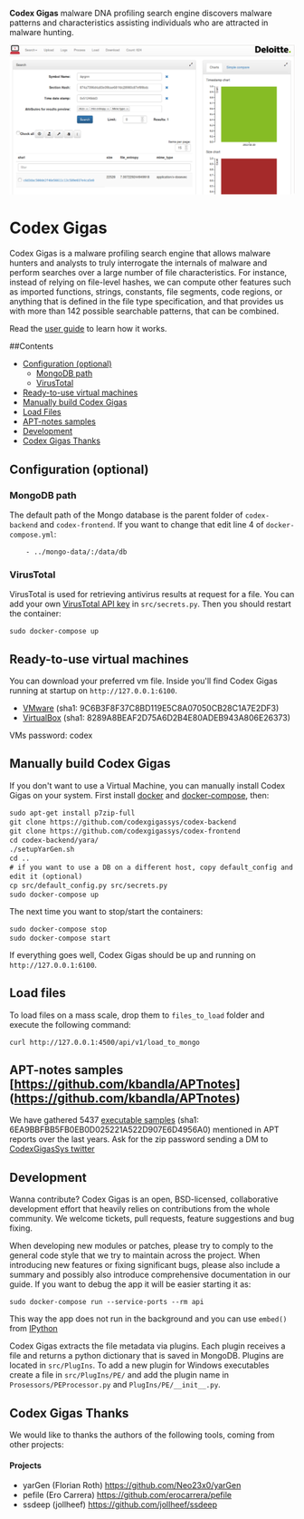 **Codex Gigas** malware DNA profiling search engine discovers malware patterns and characteristics assisting individuals who are attracted in malware hunting.

![img](doc/47-preview.png?raw=true) 

# Codex Gigas
Codex Gigas is a malware profiling search engine that allows malware hunters and analysts to truly interrogate the internals of malware and perform searches over a large number of file characteristics. For instance, instead of relying on file-level hashes, we can compute other features such as imported functions, strings, constants, file segments, code regions, or anything that is defined in the file type specification, and that provides us with more than 142 possible searchable patterns, that can be combined.

Read the [user guide](doc/user-guide.md) to learn how it works.

##Contents
* [Configuration (optional)](#configuration-optional)
    * [MongoDB path](#mongodb-path)
    * [VirusTotal](#virustotal)
* [Ready-to-use virtual machines](#ready-to-use-virtual-machines)
* [Manually build Codex Gigas](#manually-build-codex-gigas)
* [Load Files](#load-files)
* [APT-notes samples](#apt-notes-samples)
* [Development](#development)
* [Codex Gigas Thanks](#codex-gigas-thanks)


## Configuration (optional)
### MongoDB path
The default path of the Mongo database is the parent folder of ```codex-backend``` and ```codex-frontend```. If you want to change that edit line 4 of ```docker-compose.yml```:
```
    - ../mongo-data/:/data/db
```

### VirusTotal
VirusTotal is used for retrieving antivirus results at request for a file. You can add your own [VirusTotal API key](https://www.virustotal.com/es-ar/documentation/public-api/) in ```src/secrets.py```. Then you should restart the container:
```
sudo docker-compose up
```

## Ready-to-use virtual machines
You can download your preferred vm file. Inside you'll find Codex Gigas running at startup on ```http://127.0.0.1:6100```.
* [VMware](https://www.dropbox.com/s/9qn13x9d8eegpgr/codex_vmware.zip?dl=0) (sha1: 9C6B3F8F37C8BD119E5C8A07050CB28C1A7E2DF3)
* [VirtualBox](https://www.dropbox.com/s/a6hxhkjpa8a3ek0/codex_vtbox.ova?dl=0) (sha1: 8289A8BEAF2D75A6D2B4E80ADEB943A806E26373)

VMs password: codex

## Manually build Codex Gigas 
If you don't want to use a Virtual Machine, you can manually install Codex Gigas on your system.
First install [docker](https://www.docker.com) and [docker-compose](https://docs.docker.com/compose/), then:
```
sudo apt-get install p7zip-full
git clone https://github.com/codexgigassys/codex-backend
git clone https://github.com/codexgigassys/codex-frontend
cd codex-backend/yara/
./setupYarGen.sh
cd ..
# if you want to use a DB on a different host, copy default_config and edit it (optional)
cp src/default_config.py src/secrets.py
sudo docker-compose up
```
The next time you want to stop/start the containers:
```
sudo docker-compose stop
sudo docker-compose start
```
If everything goes well, Codex Gigas should be up and running on ```http://127.0.0.1:6100```. 

## Load files
To load files on a mass scale, drop them to ```files_to_load``` folder and execute the following command:
```
curl http://127.0.0.1:4500/api/v1/load_to_mongo
```



## APT-notes samples [https://github.com/kbandla/APTnotes] (https://github.com/kbandla/APTnotes)
We have gathered 5437 [executable samples](https://www.dropbox.com/s/zhv2du99ehlmm24/APTnotes-Samples.zip?dl=0) (sha1: 6EA9BBFBB5FB0EB0D025221A522D907E6D4956A0)
mentioned in APT reports over the last years. Ask for the zip password sending a DM to [CodexGigasSys twitter](https://twitter.com/codexgigassys)

## Development
Wanna contribute? Codex Gigas is an open, BSD-licensed, collaborative development effort that heavily relies on contributions from the whole community. We welcome tickets, pull requests, feature suggestions and bug fixing.

When developing new modules or patches, please try to comply to the general code style that we try to maintain across the project. When introducing new features or fixing significant bugs, please also include a summary and possibly also introduce comprehensive documentation in our guide.
If you want to debug the app it will be easier starting it as:
```
sudo docker-compose run --service-ports --rm api
```
This way the app does not run in the background and you can use ```embed()``` from [IPython](https://en.wikipedia.org/wiki/IPython)

Codex Gigas extracts the file metadata via plugins. Each plugin receives a file and returns a python dictionary that is saved in MongoDB. Plugins are located in ```src/PlugIns```. To add a new plugin for Windows executables create a file in ```src/PlugIns/PE/``` and add the plugin name in ```Prosessors/PEProcessor.py``` and ```PlugIns/PE/__init__.py```. 

## Codex Gigas Thanks
We would like to thanks the authors of the following tools, coming from other projects:

#### Projects
* yarGen (Florian Roth)            https://github.com/Neo23x0/yarGen
* pefile (Ero Carrera)             https://github.com/erocarrera/pefile
* ssdeep (jollheef)                https://github.com/jollheef/ssdeep
